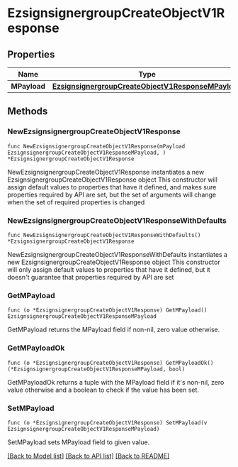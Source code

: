 # EzsignsignergroupCreateObjectV1Response

## Properties

Name | Type | Description | Notes
------------ | ------------- | ------------- | -------------
**MPayload** | [**EzsignsignergroupCreateObjectV1ResponseMPayload**](EzsignsignergroupCreateObjectV1ResponseMPayload.md) |  | 

## Methods

### NewEzsignsignergroupCreateObjectV1Response

`func NewEzsignsignergroupCreateObjectV1Response(mPayload EzsignsignergroupCreateObjectV1ResponseMPayload, ) *EzsignsignergroupCreateObjectV1Response`

NewEzsignsignergroupCreateObjectV1Response instantiates a new EzsignsignergroupCreateObjectV1Response object
This constructor will assign default values to properties that have it defined,
and makes sure properties required by API are set, but the set of arguments
will change when the set of required properties is changed

### NewEzsignsignergroupCreateObjectV1ResponseWithDefaults

`func NewEzsignsignergroupCreateObjectV1ResponseWithDefaults() *EzsignsignergroupCreateObjectV1Response`

NewEzsignsignergroupCreateObjectV1ResponseWithDefaults instantiates a new EzsignsignergroupCreateObjectV1Response object
This constructor will only assign default values to properties that have it defined,
but it doesn't guarantee that properties required by API are set

### GetMPayload

`func (o *EzsignsignergroupCreateObjectV1Response) GetMPayload() EzsignsignergroupCreateObjectV1ResponseMPayload`

GetMPayload returns the MPayload field if non-nil, zero value otherwise.

### GetMPayloadOk

`func (o *EzsignsignergroupCreateObjectV1Response) GetMPayloadOk() (*EzsignsignergroupCreateObjectV1ResponseMPayload, bool)`

GetMPayloadOk returns a tuple with the MPayload field if it's non-nil, zero value otherwise
and a boolean to check if the value has been set.

### SetMPayload

`func (o *EzsignsignergroupCreateObjectV1Response) SetMPayload(v EzsignsignergroupCreateObjectV1ResponseMPayload)`

SetMPayload sets MPayload field to given value.



[[Back to Model list]](../README.md#documentation-for-models) [[Back to API list]](../README.md#documentation-for-api-endpoints) [[Back to README]](../README.md)


